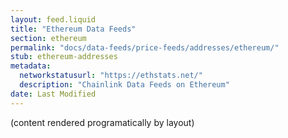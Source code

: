 ```yaml
---
layout: feed.liquid
title: "Ethereum Data Feeds"
section: ethereum
permalink: "docs/data-feeds/price-feeds/addresses/ethereum/"
stub: ethereum-addresses
metadata:
  networkstatusurl: "https://ethstats.net/"
  description: "Chainlink Data Feeds on Ethereum"
date: Last Modified
---
```

(content rendered programatically by layout)
